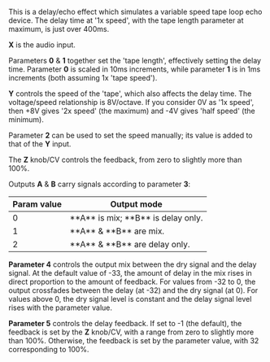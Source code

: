 
This is a delay/echo effect which simulates a variable speed tape loop echo device. The delay time at '1x speed', with
the tape length parameter at maximum, is just over 400ms.

**X** is the audio input.

Parameters **0** & **1** together set the 'tape length', effectively setting the delay time. Parameter **0** is scaled in 10ms
increments, while parameter **1** is in 1ms increments (both assuming 1x 'tape speed').

**Y** controls the speed of the 'tape', which also affects the delay time. The voltage/speed relationship is 8V/octave. If
you consider 0V as '1x speed', then +8V gives '2x speed' (the maximum) and -4V gives 'half speed' (the minimum).

Parameter **2** can be used to set the speed manually; its value is added to that of the **Y** input.

The **Z** knob/CV controls the feedback, from zero to slightly more than 100%. 

Outputs **A** & **B** carry signals according to parameter **3**:

<table>
<thead>
<tr class="header">
<th><strong>Param value</strong></th>
<th><strong>Output mode</strong></th>
</tr>
</thead>
<tbody>
<tr class="odd">
<td>
0
</td>
<td>**A** is mix; **B** is delay only.</td>
</tr>
<tr class="even">
<td>
1
</td>
<td>
**A** &amp; **B** are mix.
</td>
</tr>
<tr class="odd">
<td>
2
</td>
<td>
**A** &amp; **B** are delay only.
</td>
</tr>
</tbody>
</table>

**Parameter 4** controls the output mix between the dry signal and the delay signal. At the default
value of -33, the amount of delay in the mix rises in direct proportion to the amount of feedback.
For values from -32 to 0, the output crossfades between the delay (at -32) and the dry signal (at 0).
For values above 0, the dry signal level is constant and the delay signal level rises with the
parameter value.

**Parameter 5** controls the delay feedback. If set to -1 (the default), the feedback is set by the **Z**
knob/CV, with a range from zero to slightly more than 100%. Otherwise, the feedback is set by the
parameter value, with 32 corresponding to 100%.

